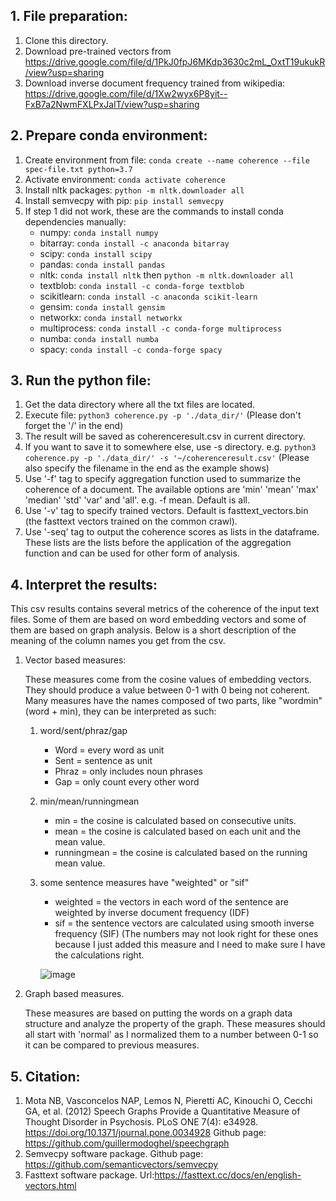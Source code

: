 ## 1. File preparation:
1. Clone this directory.
2. Download pre-trained vectors from https://drive.google.com/file/d/1PkJ0fpJ6MKdp3630c2mL_OxtT19ukukR/view?usp=sharing
3. Download inverse document frequency trained from wikipedia: https://drive.google.com/file/d/1Xw2wyx6P8yit--FxB7a2NwmFXLPxJaIT/view?usp=sharing
## 2. Prepare conda environment:
1. Create environment from file: `conda create --name coherence --file spec-file.txt python=3.7`
2. Activate environment: `conda activate coherence`
3. Install nltk packages: `python -m nltk.downloader all`
4. Install semvecpy with pip: `pip install semvecpy`
5. If step 1 did not work, these are the commands to install conda dependencies manually: 
   * numpy: `conda install numpy`
   * bitarray: `conda install -c anaconda bitarray`
   * scipy: `conda install scipy`
   * pandas: `conda install pandas`
   * nltk: `conda install nltk` then `python -m nltk.downloader all`
   * textblob: `conda install -c conda-forge textblob`
   * scikitlearn: `conda install -c anaconda scikit-learn`
   * gensim: `conda install gensim`
   * networkx: `conda install networkx`
   * multiprocess: `conda install -c conda-forge multiprocess`
   * numba: `conda install numba`
   * spacy: `conda install -c conda-forge spacy`
## 3. Run the python file:
1. Get the data directory where all the txt files are located.
2. Execute file: `python3 coherence.py -p './data_dir/'`
(Please don't forget the '/' in the end)
2. The result will be saved as coherenceresult.csv in current directory.
3. If you want to save it to somewhere else, use -s directory.
e.g. `python3 coherence.py -p './data_dir/' -s '~/coherenceresult.csv'`
(Please also specify the filename in the end as the example shows)
4. Use '-f' tag to specify aggregation function used to summarize the coherence of a document.
The available options are 'min' 'mean' 'max' 'median' 'std' 'var' and 'all'. e.g. -f mean. Default is all. 
5. Use '-v' tag to specify trained vectors. Default is fasttext_vectors.bin (the fasttext vectors trained on the common crawl).
6. Use '-seq' tag to output the coherence scores as lists in the dataframe. These lists are the lists before the application of the aggregation function and can be used for other form of analysis. 
## 4. Interpret the results:
<p>This csv results contains several metrics of the coherence of the input text files. Some of them are based on 
word embedding vectors and some of them are based on graph analysis. Below is a short description of the meaning of 
the column names you get from the csv.</p>

1. Vector based measures:
   <p>These measures come from the cosine values of embedding vectors. They should produce a value between 0-1 with 0 being
   not coherent. Many measures have the names composed of two parts, like "wordmin" (word + min), 
   they can be interpreted as such:</p>

   1. word/sent/phraz/gap 
      * Word = every word as unit
      * Sent = sentence as unit
      * Phraz = only includes noun phrases
      * Gap = only count every other word
   2. min/mean/runningmean
      * min = the cosine is calculated based on consecutive units.
      * mean = the cosine is calculated based on each unit and the mean value. 
      * runningmean = the cosine is calculated based on the running mean value.
   3. some sentence measures have "weighted" or "sif"
      * weighted = the vectors in each word of the sentence are weighted by inverse document frequency (IDF)
      * sif = the sentence vectors are calculated using smooth inverse frequency (SIF) (The numbers may not look right for these
      ones because I just added this measure and I need to make sure I have the calculations right.
      
      ![image](https://user-images.githubusercontent.com/11478666/133835799-362785d7-7fc4-43a5-a7f1-3f91eaaff148.png)

      
      
2. Graph based measures.
   <p>These measures are based on putting the words on a graph data structure and analyze the property of the graph. 
   These measures should all start with 'normal' as I normalized them to a number between 0-1 so it can be compared to previous
   measures.</p>
## 5. Citation:

1. Mota NB, Vasconcelos NAP, Lemos N, Pieretti AC, Kinouchi O, Cecchi GA, et al. (2012) Speech Graphs Provide a Quantitative Measure of Thought Disorder in Psychosis. PLoS ONE 7(4): e34928. https://doi.org/10.1371/journal.pone.0034928 Github page: https://github.com/guillermodoghel/speechgraph
2. Semvecpy software package. Github page: https://github.com/semanticvectors/semvecpy
3. Fasttext software package. Url:https://fasttext.cc/docs/en/english-vectors.html


